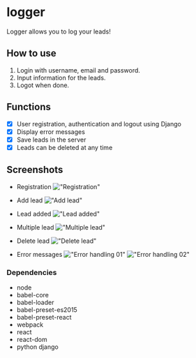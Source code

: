 # logger

Logger allows you to log your leads!

## How to use

1. Login with username, email and password.
2. Input information for the leads.
3. Logot when done.

## Functions

- [x] User registration, authentication and logout using Django
- [x] Display error messages
- [x] Save leads in the server
- [x] Leads can be deleted at any time

## Screenshots

- Registration
  !["Registration"](https://github.com/kimjaehu/logger/blob/master/leadmanager/pub/registration.png)

- Add lead
  !["Add lead"](https://github.com/kimjaehu/logger/blob/master/leadmanager/pub/add_lead.png)

- Lead added
  !["Lead added"](https://github.com/kimjaehu/logger/blob/master/leadmanager/pub/lead_added.png)

- Multiple lead
  !["Multiple lead"](https://github.com/kimjaehu/logger/blob/master/leadmanager/pub/multiple_lead.png)

- Delete lead
  !["Delete lead"](https://github.com/kimjaehu/logger/blob/master/leadmanager/pub/delete_lead.png)

- Error messages
  !["Error handling 01"](https://github.com/kimjaehu/logger/blob/master/leadmanager/pub/error01.png)
  !["Error handling 02"](https://github.com/kimjaehu/logger/blob/master/leadmanager/pub/error02.png)

### Dependencies

- node
- babel-core
- babel-loader
- babel-preset-es2015
- babel-preset-react
- webpack
- react
- react-dom
- python django

